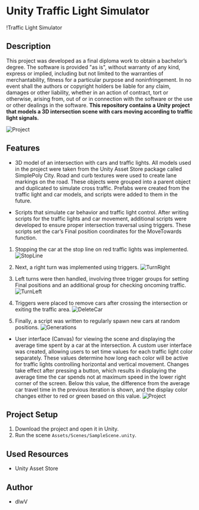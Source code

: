 # Unity Traffic Light Simulator

!Traffic Light Simulator

## Description

This project was developed as a final diploma work to obtain a bachelor’s degree. The software is provided "as is", without warranty of any kind, express or implied, including but not limited to the warranties of merchantability, fitness for a particular purpose and noninfringement. In no event shall the authors or copyright holders be liable for any claim, damages or other liability, whether in an action of contract, tort or otherwise, arising from, out of or in connection with the software or the use or other dealings in the software.
**This repository contains a Unity project that models a 3D intersection scene with cars moving according to traffic light signals.**

![Project](https://github.com/dlwV/urban_traffic/assets/76785121/82359cbf-c40c-4691-bc04-d7adbba94d68)

## Features

- 3D model of an intersection with cars and traffic lights.
All models used in the project were taken from the Unity Asset Store package called SimplePoly City. Road and curb textures were used to create lane markings on the road. These objects were grouped into a parent object and duplicated to simulate cross traffic. Prefabs were created from the traffic light and car models, and scripts were added to them in the future.

- Scripts that simulate car behavior and traffic light control.
After writing scripts for the traffic lights and car movement, additional scripts were developed to ensure proper intersection traversal using triggers. These scripts set the car’s Final position coordinates for the MoveTowards function.

1. Stopping the car at the stop line on red traffic lights was implemented.
![StopLine](https://github.com/dlwV/urban_traffic/assets/76785121/6d4f1f2d-db38-4aa6-9b64-80beff08c565)

2. Next, a right turn was implemented using triggers.
![TurnRight](https://github.com/dlwV/urban_traffic/assets/76785121/1ef92c27-c4e0-4149-a134-e8c8c013750d)

3. Left turns were then handled, involving three trigger groups for setting Final positions and an additional group for checking oncoming traffic.
![TurnLeft](https://github.com/dlwV/urban_traffic/assets/76785121/85b305c7-2432-4a81-b250-407d8d29ef6b)

4. Triggers were placed to remove cars after crossing the intersection or exiting the traffic area.
![DeleteCar](https://github.com/dlwV/urban_traffic/assets/76785121/789f8016-2f08-4e2e-9554-49bc75004399)

5. Finally, a script was written to regularly spawn new cars at random positions.
![Generations](https://github.com/dlwV/urban_traffic/assets/76785121/d4a9ddf0-5a51-4661-bba1-7dd9513f5e11)

- User interface (Canvas) for viewing the scene and displaying the average time spent by a car at the intersection.
A custom user interface was created, allowing users to set time values for each traffic light color separately. These values determine how long each color will be active for traffic lights controlling horizontal and vertical movement. Changes take effect after pressing a button, which results in displaying the average time the car spends not at maximum speed in the lower right corner of the screen. Below this value, the difference from the average car travel time in the previous iteration is shown, and the display color changes either to red or green based on this value.
![Project](https://github.com/dlwV/urban_traffic/assets/76785121/82359cbf-c40c-4691-bc04-d7adbba94d68)

## Project Setup

1. Download the project and open it in Unity.
2. Run the scene  `Assets/Scenes/SampleScene.unity`.

## Used Resources

- Unity Asset Store

## Author

- dlwV
